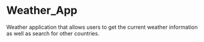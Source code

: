 # Weather_App
 Weather application that allows users to get the current weather information as well as search for other countries.
